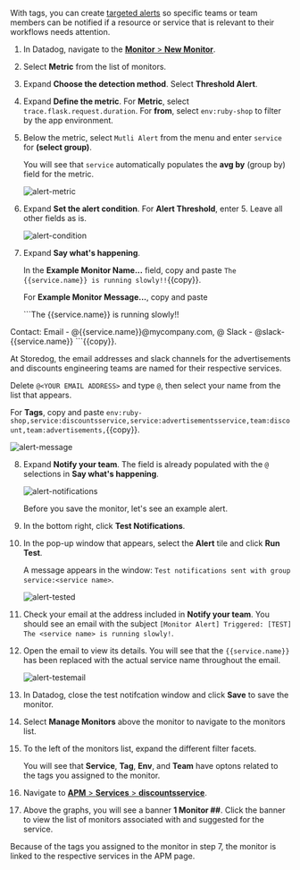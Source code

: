 With tags, you can create <a href="https://docs.datadoghq.com/monitors/notifications/?tab=is_alertis_warning" target="_blank">targeted alerts</a> so specific teams or team members can be notified if a resource or service that is relevant to their workflows needs attention.

1. In Datadog, navigate to the <a href="https://app.datadoghq.com/monitors#/create" target="_datadog">**Monitor** > **New Monitor**</a>.

2. Select **Metric** from the list of monitors.

3. Expand **Choose the detection method**. Select **Threshold Alert**.

4. Expand **Define the metric**. For **Metric**, select  `trace.flask.request.duration`. For **from**, select `env:ruby-shop` to filter by the app environment.

5. Below the metric, select `Mutli Alert` from the menu and enter `service` for **(select group)**. <p> You will see that `service` automatically populates the **avg by** (group by) field for the metric. <p>![alert-metric](apptagging/assets/alert-metric.png) 

6. Expand **Set the alert condition**. For **Alert Threshold**, enter 5. Leave all other fields as is. <p>![alert-condition](apptagging/assets/alert-condition.png)

7. Expand **Say what's happening**. <p> In the **Example Monitor Name...** field, copy and paste `The {{service.name}} is running slowly!!`{{copy}}. <p> For **Example Monitor Message...**, copy and paste <p>```The {{service.name}} is running slowly!!

Contact:
Email - @{{service.name}}@mycompany.com, @<YOUR EMAIL ADDRESS> 
Slack - @slack-{{service.name}}
```{{copy}}. <p> At Storedog, the email addresses and slack channels for the advertisements and discounts engineering teams are named for their respective services. <p> Delete `@<YOUR EMAIL ADDRESS>` and type `@`, then select your name from the list that appears. <p>For **Tags**, copy and paste `env:ruby-shop,service:discountsservice,service:advertisementsservice,team:discount,team:advertisements,`{{copy}}. <p>![alert-message](apptagging/assets/alert-message4.png)



8. Expand **Notify your team**. The field is already populated with the `@` selections in **Say what's happening**. <p>![alert-notifications](apptagging/assets/alert-notifications.png) <p> Before you save the monitor, let's see an example alert.

9. In the bottom right, click **Test Notifications**. 

10. In the pop-up window that appears, select the **Alert** tile and click **Run Test**. <p> A message appears in the window: `Test notifications sent with group service:<service name>`. <p>![alert-tested](apptagging/assets/alert-tested.png)

11. Check your email at the address included in **Notify your team**. You should see an email with the subject `[Monitor Alert] Triggered: [TEST] The <service name> is running slowly!`.

12. Open the email to view its details. You will see that the `{{service.name}}` has been replaced with the actual service name throughout the email. <p>![alert-testemail](apptagging/assets/alert-testemail2.png)

13. In Datadog, close the test notifcation window and click **Save** to save the monitor. 

14. Select **Manage Monitors** above the monitor to navigate to the monitors list.

15. To the left of the monitors list, expand the different filter facets. <p> You will see that **Service**, **Tag**, **Env**, and **Team** have optons related to the tags you assigned to the monitor.

14. Navigate to <a href="https://app.datadoghq.com/apm/service/discountsservice" target="_datadog">**APM** > **Services** > **discountsservice**</a>. 

15. Above the graphs, you will see a banner **1 Monitor ##**. Click the banner to view the list of monitors associated with and suggested for the service.

Because of the tags you assigned to the monitor in step 7, the monitor is linked to the respective services in the APM page.